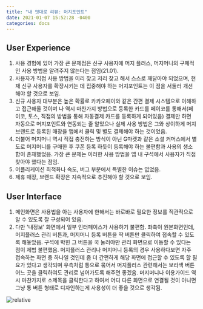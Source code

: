 ```yaml
---
title: "내 멋대로 리뷰: 머지포인트"
date: 2021-01-07 15:52:28 -0400
categories: docs
---
```

## User Experience

1. 사용 경험에 있어 가장 큰 문제점은 신규 사용자에 머지 플러스, 머지머니의 구체적인 사용 방법을 알려주지 않는다는 점임(21.01).
2. 사용자가 직접 사용 방법을 이리 찾고 저리 찾고 해서 스스로 깨달아야 되었으며, 현재 신규 사용자를 확장시키는 데 집중해야 하는 머지포인트는 이 점을 서둘러 개선해야 할 것으로 보임.
3. 신규 사용자 대부분은 높은 확률로 카카오페이와 같은 간편 결제 시스템으로 이해하고 접근해올 것이며 나 역시 마찬가지 방법으로 등록한 카드를 페이코를 통해서(페이코, 토스, 직접의 방법을 통해 자동결제 카드를 등록하게 되어있음) 결제만 하면 자동으로 머지포인트와 연동되는 줄 알았으나 실제 사용 방법은 그와 상이하게 머지 브랜드로 등록된 매장을 앱에서 클릭 및 별도 결제해야 하는 것이었음.
4. 더불어 머지머니 역시 직접 충전하는 방식이 아닌 G마켓과 같은 소셜 커머스에서 별도로 머지머니를 구매한 후 쿠폰 등록 하듯이 등록해야 하는 불편함과 사용의 생소함이 존재했었음. 가장 큰 문제는 이러한 사용 방법을 앱 내 구석에서 사용자가 직접 찾아야 했다는 점임.
5. 어플리케이션 최적화나 속도, 버그 부분에서 특별한 이슈는 없었음.
6. 제휴 매장, 브랜드 확장은 지속적으로 추진해야 할 것으로 보임.

## User Interface

1. 메인화면은 사용법을 아는 사용자에 한해서는 바로바로 필요한 정보를 직관적으로 알 수 있도록 잘 구성되어 있음.
2. 다만 '내정보' 화면에서 일부 인터페이스가 사용하기 불편함.
좌측이 원본화면인데, 머지플러스 관리 버튼과, 머지머니 등록 버튼을 딱 버튼만 클릭하여 접속할 수 있도록 해놓았음. 구석에 박힌 그 버튼을 꾹 눌러야만 관리 화면으로 이동할 수 있다는 점이 제법 불편했음. 머지플러스 관리나 머지머니 등록의 경우 사용하다보면 자주 접속하는 화면 중 하나일 것인데 좀 더 간편하게 해당 화면에 접근할 수 있도록 할 필요가 있다고 생각되며 우측처럼 통으로 묶어서 머지플러스 관련해서는 보라색 버튼 어느 곳을 클릭하여도 관리로 넘어가도록 해주면 좋겠음. 머지머니나 이용가이드 역시 마찬가지로 소제목을 클릭한다고 하여서 어디 다른 화면으로 연결될 것이 아니면 그냥 통 버튼 형태로 디자인하는게 사용성이 더 좋을 것으로 생각됨.

<img data-action="zoom" src='{{ "/assets/images/merge before.png" | relative_url }}' alt='relative'>
<!-- result : /noteB489.github.io/assets/images/merge before.png -->

[notion note]: https://www.notion.so/scrawl
